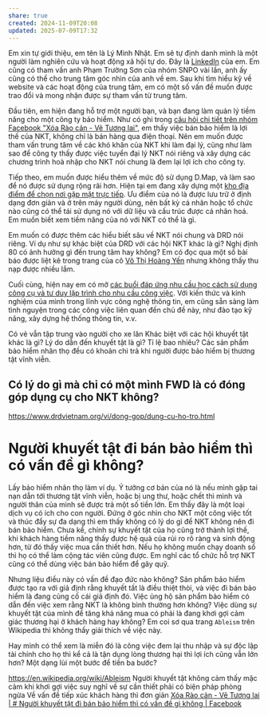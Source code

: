 ```yaml
---
share: true
created: 2024-11-09T20:08
updated: 2025-07-09T17:32
---
```

Em xin tự giới thiệu, em tên là Lý Minh Nhật. Em sẽ tự định danh mình là một người làm nghiên cứu và hoạt động xã hội tự do. Đây là [LinkedIn](https://doi-thoai.deno.dev/r8.2D.1) của em. Em cũng có tham vấn anh Phạm Trường Sơn của nhóm SNPO vài lần, anh ấy cũng có thể cho trung tâm góc nhìn của anh về em. Sau khi tìm hiểu kỹ về website và các hoạt động của trung tâm, em có một số vấn đề muốn được trao đổi và mong nhận được sự tham vấn từ trung tâm.

Đầu tiên, em hiện đang hỗ trợ một người bạn, và bạn đang làm quản lý tiềm năng cho một công ty bảo hiểm. Như có ghi trong [câu hỏi chi tiết trên nhóm Facebook "Xóa Rào cản - Vẽ Tương lai"](https://www.facebook.com/groups/435488508882765/posts/571568648608083/), em thấy việc bán bảo hiểm là lợi thế của NKT, không chỉ là bán hàng qua điện thoại. Nên em muốn được tham vấn trung tâm về các khó khăn của NKT khi làm đại lý, cũng như làm sao để công ty thấy được việc tuyển đại lý NKT nói riêng và xây dựng các chương trình hoà nhập cho NKT nói chung là đem lại lợi ích cho công ty.

Tiếp theo, em muốn được hiểu thêm về mức độ sử dụng D.Map, và làm sao để nó được sử dụng rộng rãi hơn. Hiện tại em đang xây dựng một [kho địa điểm để chọn nơi gặp mặt trực tiếp](https://doi-thoai.deno.dev/UX.2D.1). Ưu điểm của nó là được lưu trữ ở định dạng đơn giản và ở trên máy người dùng, nên bất kỳ cá nhân hoặc tổ chức nào cũng có thể tái sử dụng nó với dữ liệu và cấu trúc được cá nhân hoá. Em muốn biết xem tiềm năng của nó với NKT có thể là gì. 

Em muốn có được thêm các hiểu biết sâu về NKT nói chung và DRD nói riêng. Ví dụ như sự khác biệt của DRD với các hội NKT khác là gì? Nghị định 80 có ảnh hưởng gì đến trung tâm hay không? Em có đọc qua một số bài báo được liệt kê trong trang của cô [Võ Thị Hoàng Yến](https://www.drdvietnam.org/vi/nhan-vien-drd/1/vo-thi-hoang-yen.html) nhưng không thấy thu nạp được nhiều lắm.

Cuối cùng, hiện nay em có mở [các buổi đáp ứng nhu cầu học cách sử dụng công cụ và tư duy lập trình cho nhu cầu công việc](https://doi-thoai.deno.dev/cac-buoi-dap-ung-nhu-cau-hoc-cach-su-dung-cong-cu-va-tu-duy-lap-trinh-cho-nhu-cau-ca-nhan-hoac-nghien-cuu.2D.1). Với kiến thức và kinh nghiệm của mình trong lĩnh vực công nghệ thông tin, em cũng sẵn sàng làm tình nguyện trong các công việc liên quan đến chủ đề này, như đào tạo kỹ năng, xây dựng hệ thống thông tin, v.v. 



Có vẻ vẫn tập trung vào người cho xe lăn
Khác biệt với các hội khuyết tật khác là gì?
Lý do dẫn đến khuyết tật là gì? Tỉ lệ bao nhiêu?
Các sản phẩm bảo hiểm nhân thọ đều có khoản chi trả khi người được bảo hiểm bị thương tật vĩnh viễn. 

## Có lý do gì mà chỉ có một mình FWD là có đóng góp dụng cụ cho NKT không?
https://www.drdvietnam.org/vi/dong-gop/dung-cu-ho-tro.html

# Người khuyết tật đi bán bảo hiểm thì có vấn đề gì không? 
Lấy bảo hiểm nhân thọ làm ví dụ. Ý tưởng cơ bản của nó là nếu mình gặp tai nạn dẫn tới thương tật vĩnh viễn, hoặc bị ung thư, hoặc chết thì mình và người thân của mình sẽ được trả một số tiền lớn. Em thấy đây là một loại dịch vụ có ích cho con người. Đứng ở góc nhìn cho NKT một công việc tốt và thúc đẩy sự đa dạng thì em thấy không có lý do gì để NKT không nên đi bán bảo hiểm. Chưa kể, chính sự khuyết tật của họ cũng trở thành lợi thế, khi khách hàng tiềm năng thấy được hệ quả của rủi ro rõ ràng và sinh động hơn, từ đó thấy việc mua cần thiết hơn. Nếu họ không muốn chạy doanh số thì họ có thể làm cộng tác viên cũng được. Em nghĩ các tổ chức hỗ trợ NKT cũng có thể dùng việc bán bảo hiểm để gây quỹ.

Nhưng liệu điều này có vấn đề đạo đức nào không? Sản phẩm bảo hiểm được tạo ra với giả định rằng khuyết tất là điều thiệt thòi, và việc đi bán bảo hiểm là đang củng cố cái giả định đó. Việc ủng hộ sản phẩm bảo hiểm có dẫn đến việc xem rằng NKT là không bình thường hơn không? Việc dùng sự khuyết tật của mình để tăng khả năng mua có phải là đang khơi gợi cảm giác thương hại ở khách hàng hay không? Em coi sơ qua trang `Ableism` trên Wikipedia thì không thấy giải thích về việc này.

Hay mình có thể xem là miễn đó là công việc đem lại thu nhập và sự độc lập tài chính cho họ thì kể cả là tận dụng lòng thương hại thì lợi ích cũng vẫn lớn hơn? Một dạng lùi một bước để tiến ba bước?

https://en.wikipedia.org/wiki/Ableism
Người khuyết tật không cảm thấy mặc cảm khi 
khơi gợi việc suy nghĩ về sự cần thiết phải có biện pháp phòng ngừa
Về vấn đề tiếp xúc khách hàng thì đơn giản 
[Xóa Rào cản - Vẽ Tương lai | # Người khuyết tật đi bán bảo hiểm thì có vấn đề gì không | Facebook](https://www.facebook.com/groups/435488508882765/posts/571568648608083/)
